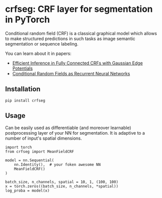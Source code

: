 # crfseg: CRF layer for segmentation in PyTorch

Conditional random field (CRF) is a classical graphical model which allows to make structured predictions 
in such tasks as image semantic segmentation or sequence labeling.

You can learn about it in papers:
* [Efficient Inference in Fully Connected CRFs with
Gaussian Edge Potentials](https://arxiv.org/pdf/1210.5644.pdf)
* [Conditional Random Fields as Recurrent Neural Networks](https://arxiv.org/pdf/1502.03240.pdf)

## Installation
`pip install crfseg`

## Usage
Can be easily used as differentiable (and moreover learnable) postprocessing layer of your NN for segmentation.
It is adaptive to a number of input's spatial dimensions.
```angular2html
import torch
from crfseg import MeanFieldCRF

model = nn.Sequential(
    nn.Identity(),  # your foken awesome NN
    MeanFieldCRF()
)

batch_size, n_channels, spatial = 10, 1, (100, 100)
x = torch.zeros((batch_size, n_channels, *spatial))
log_proba = model(x)
```
